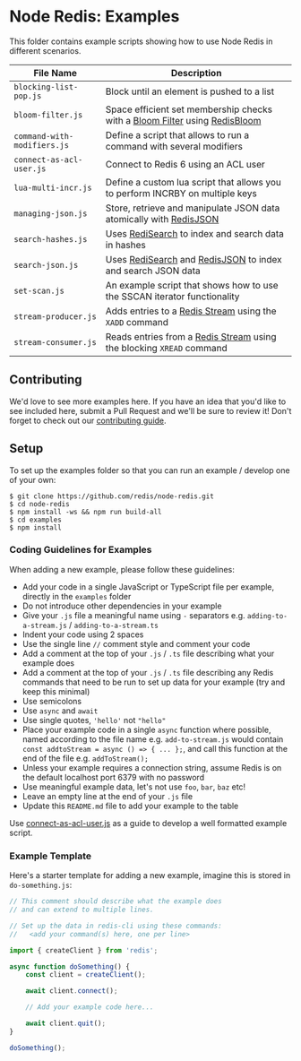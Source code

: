 # Node Redis: Examples

This folder contains example scripts showing how to use Node Redis in different scenarios.

| File Name                   | Description                                                                                                                                       |
|-----------------------------|---------------------------------------------------------------------------------------------------------------------------------------------------|
| `blocking-list-pop.js`      | Block until an element is pushed to a list                                                                                                        |
| `bloom-filter.js`           | Space efficient set membership checks with a [Bloom Filter](https://en.wikipedia.org/wiki/Bloom_filter) using [RedisBloom](https://redisbloom.io) |
| `command-with-modifiers.js` | Define a script that allows to run a command with several modifiers                                                                               |
| `connect-as-acl-user.js`    | Connect to Redis 6 using an ACL user                                                                                                              |
| `lua-multi-incr.js`         | Define a custom lua script that allows you to perform INCRBY on multiple keys                                                                     |
| `managing-json.js`          | Store, retrieve and manipulate JSON data atomically with [RedisJSON](https://redisjson.io/)                                                       |
| `search-hashes.js`          | Uses [RediSearch](https://redisearch.io) to index and search data in hashes                                                                       |
| `search-json.js`            | Uses [RediSearch](https://redisearch.io/) and [RedisJSON](https://redisjson.io/) to index and search JSON data                                    |
| `set-scan.js`               | An example script that shows how to use the SSCAN iterator functionality                                                                          |
| `stream-producer.js`        | Adds entries to a [Redis Stream](https://redis.io/topics/streams-intro) using the `XADD` command                                                  |
| `stream-consumer.js`        | Reads entries from a [Redis Stream](https://redis.io/topics/streams-intro) using the blocking `XREAD` command                                     |

## Contributing

We'd love to see more examples here. If you have an idea that you'd like to see included here, submit a Pull Request and we'll be sure to review it!  Don't forget to check out our [contributing guide](../CONTRIBUTING.md).

## Setup

To set up the examples folder so that you can run an example / develop one of your own:

```
$ git clone https://github.com/redis/node-redis.git
$ cd node-redis
$ npm install -ws && npm run build-all
$ cd examples
$ npm install
```

### Coding Guidelines for Examples

When adding a new example, please follow these guidelines:

* Add your code in a single JavaScript or TypeScript file per example, directly in the `examples` folder
* Do not introduce other dependencies in your example
* Give your `.js` file a meaningful name using `-` separators e.g. `adding-to-a-stream.js` / `adding-to-a-stream.ts`
* Indent your code using 2 spaces
* Use the single line `//` comment style and comment your code
* Add a comment at the top of your `.js` / `.ts` file describing what your example does
* Add a comment at the top of your `.js` / `.ts` file describing any Redis commands that need to be run to set up data for your example (try and keep this minimal)
* Use semicolons
* Use `async` and `await`
* Use single quotes, `'hello'` not `"hello"`
* Place your example code in a single `async` function where possible, named according to the file name e.g. `add-to-stream.js` would contain `const addtoStream = async () => { ... };`, and call this function at the end of the file e.g. `addToStream();`
* Unless your example requires a connection string, assume Redis is on the default localhost port 6379 with no password
* Use meaningful example data, let's not use `foo`, `bar`, `baz` etc!
* Leave an empty line at the end of your `.js` file
* Update this `README.md` file to add your example to the table

Use [connect-as-acl-user.js](./connect-as-acl-user.js) as a guide to develop a well formatted example script.

### Example Template

Here's a starter template for adding a new example, imagine this is stored in `do-something.js`:

```javascript
// This comment should describe what the example does
// and can extend to multiple lines.

// Set up the data in redis-cli using these commands:
//   <add your command(s) here, one per line>

import { createClient } from 'redis';

async function doSomething() {
    const client = createClient();

    await client.connect();

    // Add your example code here...

    await client.quit();
}

doSomething();
```
